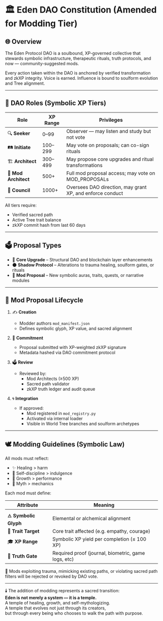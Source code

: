 # 🏛️ Eden DAO Constitution (Amended for Modding Tier)

## 🌐 Overview
The Eden Protocol DAO is a soulbound, XP-governed collective that stewards symbolic infrastructure, therapeutic rituals, truth protocols, and now — community-suggested mods.

Every action taken within the DAO is anchored by verified transformation and zkXP integrity. Voice is earned. Influence is bound to soulform evolution and Tree alignment.

---

## 🧭 DAO Roles (Symbolic XP Tiers)

| Role         | XP Range   | Privileges                                                  |
|--------------|------------|-------------------------------------------------------------|
| 🔍 **Seeker**       | 0–99       | Observer — may listen and study but not vote               |
| 🛤️ **Initiate**     | 100–299   | May vote on proposals; can co-sign rituals                 |
| 🏗️ **Architect**     | 300–499   | May propose core upgrades and ritual transformations       |
| 🎨 **Mod Architect** | 500+      | Full mod proposal access; may vote on MOD_PROPOSALs        |
| 🦁 **Council**       | 1000+     | Oversees DAO direction, may grant XP, and enforce conduct  |

All tiers require:
- Verified sacred path
- Active Tree trait balance
- zkXP commit hash from last 60 days

---

## 🗳️ Proposal Types

- 🧱 **Core Upgrade** – Structural DAO and blockchain layer enhancements
- 🌑 **Shadow Protocol** – Alterations to trauma healing, soulform gates, or rituals
- 🧘 **Mod Proposal** – New symbolic auras, traits, quests, or narrative modules

---

## 🔨 Mod Proposal Lifecycle

1. ✍️ **Creation**
   - Modder authors `mod_manifest.json`
   - Defines symbolic glyph, XP value, and sacred alignment

2. 🧾 **Commitment**
   - Proposal submitted with XP-weighted zkXP signature
   - Metadata hashed via DAO commitment protocol

3. 🗳️ **Review**
   - Reviewed by:
     - Mod Architects (≥500 XP)
     - Sacred path validator
     - zkXP truth ledger and audit queue

4. 🌀 **Integration**
   - If approved:
     - Mod registered in `mod_registry.py`
     - Activated via internal loader
     - Visible in World Tree branches and soulform archetypes

---

## 🕊️ Modding Guidelines (Symbolic Law)

All mods must reflect:

- ✨ Healing > harm
- 🧘 Self-discipline > indulgence
- 🌳 Growth > performance
- 🔮 Myth > mechanics

Each mod must define:

| Attribute          | Meaning                                              |
|--------------------|------------------------------------------------------|
| 🜁 **Symbolic Glyph**    | Elemental or alchemical alignment                  |
| 🧠 **Trait Target**      | Core trait affected (e.g. empathy, courage)         |
| 🎓 **XP Range**          | Symbolic XP yield per completion (≤ 100 XP)        |
| 🔐 **Truth Gate**        | Required proof (journal, biometric, game logs, etc) |

🚫 Mods exploiting trauma, mimicking existing paths, or violating sacred path filters will be rejected or revoked by DAO vote.

---

🕯️ The addition of modding represents a sacred transition:  
**Eden is not merely a system — it is a temple.**  
A temple of healing, growth, and self-mythologizing.  
A temple that evolves not just through its creators,  
but through every being who chooses to walk the path with purpose.
